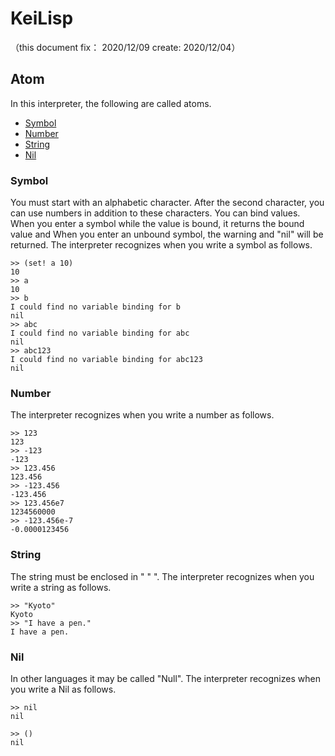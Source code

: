 # KeiLisp
（this document fix： 2020/12/09 create: 2020/12/04）

## Atom
In this interpreter, the following are called atoms.

+ [Symbol](#symbol)
+ [Number](#number)
+ [String](#string)
+ [Nil](#nil)

### Symbol
You must start with an alphabetic character.
After the second character, you can use numbers in addition to these characters.
You can bind values. When you enter a symbol while the value is bound, it returns the bound value and
When you enter an unbound symbol, the warning and "nil" will be returned.
The interpreter recognizes when you write a symbol as follows.

```
>> (set! a 10)
10
>> a
10
>> b
I could find no variable binding for b
nil
>> abc
I could find no variable binding for abc
nil
>> abc123
I could find no variable binding for abc123
nil
```

### Number
The interpreter recognizes when you write a number as follows.

```
>> 123
123
>> -123
-123
>> 123.456
123.456
>> -123.456
-123.456
>> 123.456e7
1234560000
>> -123.456e-7
-0.0000123456
```

### String
The string must be enclosed in " " ".
The interpreter recognizes when you write a string as follows.

```
>> "Kyoto"
Kyoto
>> "I have a pen."
I have a pen.
```

### Nil
In other languages it may be called "Null".
The interpreter recognizes when you write a Nil as follows.

```
>> nil
nil

>> ()
nil
```
